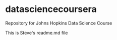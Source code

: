 datasciencecoursera
===================

Repository for Johns Hopkins Data Science Course

This is Steve's readme.md file

